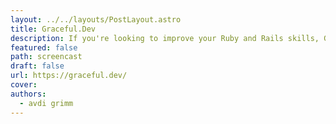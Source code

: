 ```yaml
---
layout: ../../layouts/PostLayout.astro
title: Graceful.Dev
description: If you're looking to improve your Ruby and Rails skills, Graceful.Dev is a great resource. They offer informative screencasts and courses, produced by Avdi Grimm, author of many tutorials and a couple of great books. New screencasts are posted regularly, so there's always something new to learn.
featured: false
path: screencast
draft: false
url: https://graceful.dev/
cover: 
authors:
  - avdi grimm
---
```

